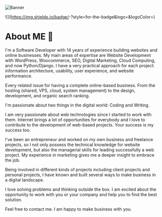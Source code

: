 ![Banner](https://monbu.co/media/images/Twitter_Header_5.original.png)

![<Badge Name>](https://img.shields.io/badge/<Badge Text>-<Background Color>?style=for-the-badge&logo=<Icon Name>&logoColor=<Logo Color>)


# About ME 👋

I'm a Software Developer with 14 years of experience building websites and online businesses. My main areas of expertise are Website Development with WordPress, Woocommerce, SEO, Digital Marketing, Cloud Computing, and now Python/Django. I have a very practical approach for each project: information architecture, usability, user experience, and website performance.

Every related issue for having a complete online-based business. From the hosting (shared, VPS, cloud, system management) to the design, development, and organic search ranking.

I'm passionate about two things in the digital world: Coding and Writing.

I am very passionate about web technologies since I started to work with them. Internet brings a lot of opportunities for everybody and I love to contribute to the development of web-based projects. Your success is my success too.

I've been an entrepreneur and worked on my own business and freelance projects, so I not only possess the technical knowledge for website development, but also the managerial skills for leading successfully a web project. My experience in marketing gives me a deeper insight to embrace the job.

Being involved in different kinds of projects including client projects and personal projects, I have known and built several ways to make business in a digital landscape.

I love solving problems and thinking outside the box. I am excited about the opportunity to work with you or your company and help you to find the best solution.

Feel free to contact me. I am happy to make business with you.
